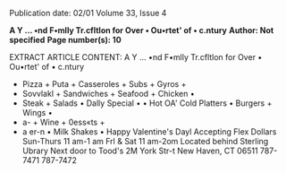 Publication date: 02/01
Volume 33, Issue 4

**A Y ... •nd F•mlly Tr.cfltlon for Over • Ou•rtet' of • c.ntury**
**Author: Not specified**
**Page number(s): 10**

EXTRACT ARTICLE CONTENT:
A Y ... •nd F•mlly Tr.cfltlon for Over • 
Ou•rtet' of • c.ntury 
+ Pizza + Puta + Casseroles + Subs + Gyros + 
+ Sovvlakl + Sandwiches + Seafood + Chicken • 
+ Steak + Salads • Dally Special • 
• Hot OA' Cold Platters • Burgers + Wings • 
+ a- + Wine + 0ess«ts + 
+ a er-n • Milk Shakes • 
Happy Valentine's Dayl 
Accepting Flex Dollars 
Sun-Thurs 11 am-1 am 
Frl & Sat 11 am-2om 
Located behind Sterling Ubrary 
Next door to Tood's 
2M York Str-t New Haven, CT 06511 
787-7471 787-7472